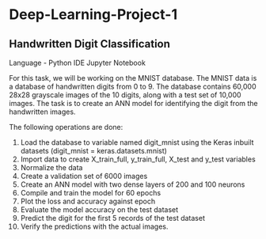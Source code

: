 # Deep-Learning-Project-1
## Handwritten Digit Classification

Language - Python
IDE Jupyter Notebook

For this task, we will be working on the MNIST database. The MNIST data is a database of handwritten digits from 0 to 9. The database contains 60,000 28x28 grayscale images of the 10 digits, along with a test set of 10,000 images. The task is to create an ANN model for identifying the digit from the handwritten images.

The following operations are done:

1. Load the database to variable named digit_mnist using the Keras inbuilt datasets (digit_mnist = keras.datasets.mnist)
2. Import data to create X_train_full, y_train_full, X_test and y_test variables
3. Normalize the data
4. Create a validation set of 6000 images
5. Create an ANN model with two dense layers of 200 and 100 neurons
6. Compile and train the model for 60 epochs
7. Plot the loss and accuracy against epoch
8. Evaluate the model accuracy on the test dataset
9. Predict the digit for the first 5 records of the test dataset
10. Verify the predictions with the actual images.
